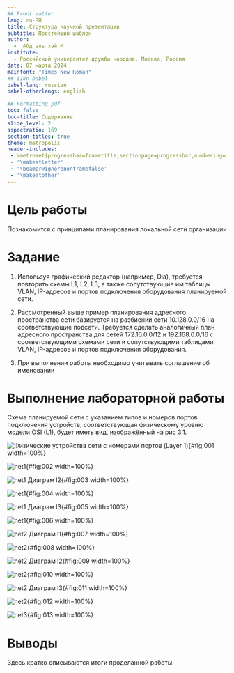 ```yaml
---
## Front matter
lang: ru-RU
title: Структура научной презентации
subtitle: Простейший шаблон
author:
  -  Абд эль хай М.
institute:
  - Российский университет дружбы народов, Москва, Россия
date: 07 марта 2024
mainfont: "Times New Roman" 
## i18n babel
babel-lang: russian
babel-otherlangs: english

## Formatting pdf
toc: false
toc-title: Содержание
slide_level: 2
aspectratio: 169
section-titles: true
theme: metropolis
header-includes:
 - \metroset{progressbar=frametitle,sectionpage=progressbar,numbering=fraction}
 - '\makeatletter'
 - '\beamer@ignorenonframefalse'
 - '\makeatother'
---
```


# Цель работы

Познакомится с принципами планирования локальной сети организации

# Задание

1. Используя графический редактор (например, Dia), требуется повторить схемы L1, L2, L3, а также сопутствующие им таблицы VLAN, IP-адресов и портов подключения оборудования планируемой сети.

2. Рассмотренный выше пример планирования адресного пространства сети базируется на разбиении сети 10.128.0.0/16 на соответствующие подсети. Требуется сделать аналогичный план адресного пространства для сетей 172.16.0.0/12 и 192.168.0.0/16 с соответствующими схемами сети и сопутствующими таблицами VLAN, IP-адресов и портов подключения оборудования.

2. При выполнении работы необходимо учитывать соглашение об именовании 


# Выполнение лабораторной работы

Схема планируемой сети с указанием типов и номеров портов подключения устройств, соответствующая физическому уровню модели OSI (L1), будет иметь вид, изображённый на рис 3.1.

![Физические устройства сети с номерами портов (Layer 1)](../report/image/net1L1.png){#fig:001 width=100%}

![net1](../report/image/net1Tablesports.png){#fig:002 width=100%}

![net1 Диаграм l2](../report/image/net1L2.png){#fig:003 width=100%}

![net1](../report/image/net1Tablesvlan.png){#fig:004 width=100%}

![net1 Диаграм l3](../report/image/net1L3.png){#fig:005 width=100%}

![net1 ](../report/image/net1Tablesip.png){#fig:006 width=100%}

![net2 Диаграм l1](../report/image/net2L1.png){#fig:007 width=100%}

![net2 ](../report/image/net2Tablesports.png){#fig:008 width=100%}

![net2 Диаграм l2](../report/image/net2L2.png){#fig:009 width=100%}

![net2 ](../report/image/net2Tablesvlan.png){#fig:010 width=100%}

![net2 Диаграм l3](../report/image/net2L3.png){#fig:011 width=100%}

![net2 ](../report/image/net2Tablesip.png){#fig:012 width=100%}

![net3 ](../report/image/net3L1.png){#fig:013 width=100%}




# Выводы

Здесь кратко описываются итоги проделанной работы.
